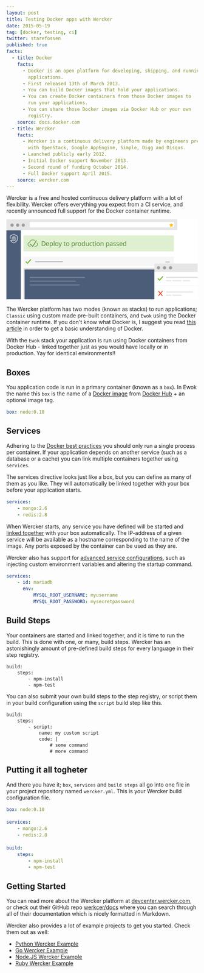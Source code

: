 ```yaml
---
layout: post
title: Testing Docker apps with Wercker
date: 2015-05-19
tag: [docker, testing, ci]
twitter: starefossen
published: true
facts:
  - title: Docker
    facts:
      - Docker is an open platform for developing, shipping, and running
        applications.
      - First released 13th of March 2013.
      - You can build Docker images that hold your applications.
      - You can create Docker containers from those Docker images to
        run your applications.
      - You can share those Docker images via Docker Hub or your own
        registry.
    source: docs.docker.com
  - title: Wercker
    facts:
      - Wercker is a continuous delivery platform made by engineers previously
        with OpenStack, Google AppEngine, Simple, Digg and Disqus.
      - Launched publicly early 2012.
      - Initial Docker support November 2013.
      - Second round of funding October 2014.
      - Full Docker support April 2015.
    source: wercker.com
---
```


Wercker is a free and hosted continuous delivery platform with a lot of
flexibility.  Wercker offers everything you expect from a CI service, and
recently announced full support for the Docker container runtime.

![Wercker Promo](/uploads/2015/05/19/wercker.png "Wercker Promo")

<!--more-->

The Wercker platform has two modes (known as stacks) to run applications;
`Classic` using custom made pre-built containers, and `Ewok` using the Docker
container runtime.  If you don't know what Docker is, I suggest you read [this
article](http://docs.docker.com/introduction/understanding-docker/) in order to
get a basic understanding of Docker.

With the `Ewok` stack your application is run using Docker containers from
Docker Hub - linked together just as you would have locally or in production.
Yay for identical environments!!

## Boxes

You application code is run in a primary container (known as a `box`).  In Ewok
the name this `box` is the name of a [Docker
image](http://docs.docker.com/terms/container/) from [Docker
Hub](https://hub.docker.com/) + an optional image tag.

```yaml
box: node:0.10
```

## Services

Adhering to the [Docker best
practices](https://docs.docker.com/articles/dockerfile_best-practices/) you
should only run a single process per container.  If your application depends on
another service (such as a database or a cache) you can link multiple containers
together using `services`.

The services directive looks just like a box, but you can define as many of them
as you like.  They will automatically be linked together with your box before your
application starts.

```yaml
services:
    - mongo:2.6
    - redis:2.8
```

When Wercker starts, any service you have defined will be started and [linked
together](http://docs.docker.com/userguide/dockerlinks/) with your box
automatically.  The IP-address of a given service will be available as a
hostname corresponding to the name of the image.  Any ports exposed by the
container can be used as they are.

Wercker also has support for [advanced service
configurations](http://devcenter.wercker.com/docs/services/advanced-services.html),
such as injecting custom environment variables and altering the startup command.

```yaml
services:
    - id: mariadb
      env:
          MYSQL_ROOT_USERNAME: myusername
          MYSQL_ROOT_PASSWORD: mysecretpassword
```

## Build Steps

Your containers are started and linked together, and it is time to run the
build. This is done with one, or many, build steps. Wercker has an
astonishingly amount of pre-defined build steps for every language in their
step registry.

```
build:
    steps:
        - npm-install
        - npm-test
```

You can also submit your own build steps to the step registry, or script them in
your build configuration using the `script` build step like this.

```
build:
    steps:
        - script:
            name: my custom script
            code: |
                # some command
                # more command
```

## Putting it all togheter

And there you have it; `box`, `services` and `build steps` all go into one file
in your project repository named `wercker.yml`.  This is your Wercker build
configuration file.

```yaml
box: node:0.10

services:
    - mongo:2.6
    - redis:2.8

build:
    steps:
        - npm-install
        - npm-test
```

## Getting Started

You can read more about the Wercker platform at
[devcenter.wercker.com](http://devcenter.wercker.com), or check out their GitHub
repo [werkcer/docs](https://github.com/wercker/docs) where you can search
through all of their documentation which is nicely formatted in Markdown.

Wercker also provides a lot of example projects to get you started.  Check them
out as well:

 * [Python Wercker Example](https://github.com/wercker/getting-started-python)
 * [Go Wercker Example](https://github.com/wercker/getting-started-golang)
 * [Node.JS Wercker Example](https://github.com/wercker/getting-started-nodejs)
 * [Ruby Wercker Example](https://github.com/wercker/getting-started-ruby)
